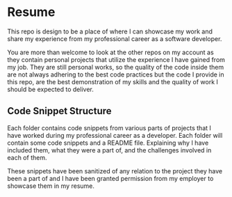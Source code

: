 # Resume
This repo is design to be a place of where I can showcase my work and share my experience from my professional career as a software developer.

You are more than welcome to look at the other repos on my account as they contain personal projects that utilize the experience I have gained from my job. They are still personal works, so the quality of the code inside them are not always adhering to the best code practices but the code I provide in this repo, are the best demonstration of my skills and the quality of work I should be expected to deliver. 

## Code Snippet Structure

Each folder contains code snippets from various parts of projects that I have worked during my professional career as a developer. Each folder will contain some code snippets and a README file. Explaining why I have included them, what they were a part of, and the challenges involved in each of them.

These snippets have been sanitized of any relation to the project they have been a part of and I have been granted permission from my employer to showcase them in my resume.
